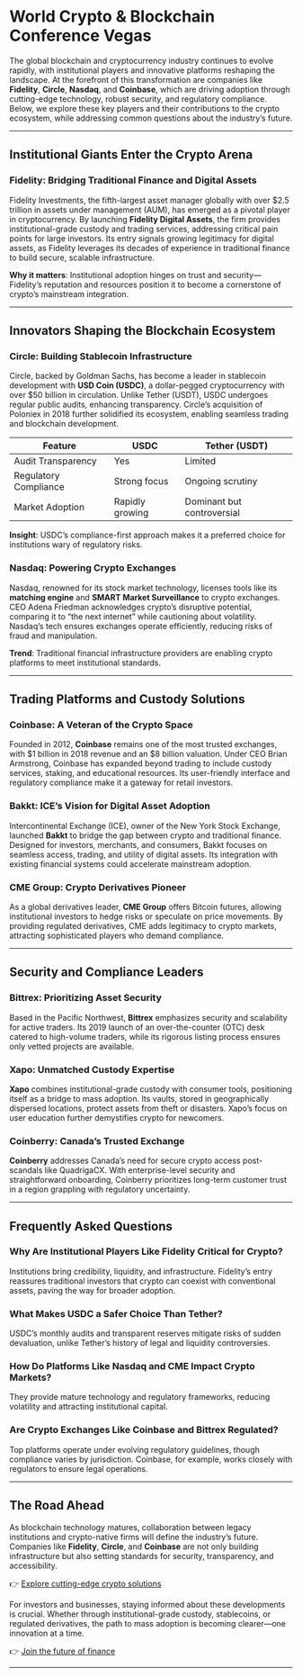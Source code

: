 # World Crypto & Blockchain Conference Vegas  

The global blockchain and cryptocurrency industry continues to evolve rapidly, with institutional players and innovative platforms reshaping the landscape. At the forefront of this transformation are companies like **Fidelity**, **Circle**, **Nasdaq**, and **Coinbase**, which are driving adoption through cutting-edge technology, robust security, and regulatory compliance. Below, we explore these key players and their contributions to the crypto ecosystem, while addressing common questions about the industry’s future.  

---

## Institutional Giants Enter the Crypto Arena  

### Fidelity: Bridging Traditional Finance and Digital Assets  
Fidelity Investments, the fifth-largest asset manager globally with over $2.5 trillion in assets under management (AUM), has emerged as a pivotal player in cryptocurrency. By launching **Fidelity Digital Assets**, the firm provides institutional-grade custody and trading services, addressing critical pain points for large investors. Its entry signals growing legitimacy for digital assets, as Fidelity leverages its decades of experience in traditional finance to build secure, scalable infrastructure.  

**Why it matters**: Institutional adoption hinges on trust and security—Fidelity’s reputation and resources position it to become a cornerstone of crypto’s mainstream integration.  

---

## Innovators Shaping the Blockchain Ecosystem  

### Circle: Building Stablecoin Infrastructure  
Circle, backed by Goldman Sachs, has become a leader in stablecoin development with **USD Coin (USDC)**, a dollar-pegged cryptocurrency with over $50 billion in circulation. Unlike Tether (USDT), USDC undergoes regular public audits, enhancing transparency. Circle’s acquisition of Poloniex in 2018 further solidified its ecosystem, enabling seamless trading and blockchain development.  

| Feature          | USDC                | Tether (USDT)       |  
|-------------------|---------------------|---------------------|  
| Audit Transparency| Yes                 | Limited             |  
| Regulatory Compliance | Strong focus     | Ongoing scrutiny    |  
| Market Adoption   | Rapidly growing     | Dominant but controversial |  

**Insight**: USDC’s compliance-first approach makes it a preferred choice for institutions wary of regulatory risks.  

### Nasdaq: Powering Crypto Exchanges  
Nasdaq, renowned for its stock market technology, licenses tools like its **matching engine** and **SMART Market Surveillance** to crypto exchanges. CEO Adena Friedman acknowledges crypto’s disruptive potential, comparing it to “the next internet” while cautioning about volatility. Nasdaq’s tech ensures exchanges operate efficiently, reducing risks of fraud and manipulation.  

**Trend**: Traditional financial infrastructure providers are enabling crypto platforms to meet institutional standards.  

---

## Trading Platforms and Custody Solutions  

### Coinbase: A Veteran of the Crypto Space  
Founded in 2012, **Coinbase** remains one of the most trusted exchanges, with $1 billion in 2018 revenue and an $8 billion valuation. Under CEO Brian Armstrong, Coinbase has expanded beyond trading to include custody services, staking, and educational resources. Its user-friendly interface and regulatory compliance make it a gateway for retail investors.  

### Bakkt: ICE’s Vision for Digital Asset Adoption  
Intercontinental Exchange (ICE), owner of the New York Stock Exchange, launched **Bakkt** to bridge the gap between crypto and traditional finance. Designed for investors, merchants, and consumers, Bakkt focuses on seamless access, trading, and utility of digital assets. Its integration with existing financial systems could accelerate mainstream adoption.  

### CME Group: Crypto Derivatives Pioneer  
As a global derivatives leader, **CME Group** offers Bitcoin futures, allowing institutional investors to hedge risks or speculate on price movements. By providing regulated derivatives, CME adds legitimacy to crypto markets, attracting sophisticated players who demand compliance.  

---

## Security and Compliance Leaders  

### Bittrex: Prioritizing Asset Security  
Based in the Pacific Northwest, **Bittrex** emphasizes security and scalability for active traders. Its 2019 launch of an over-the-counter (OTC) desk catered to high-volume traders, while its rigorous listing process ensures only vetted projects are available.  

### Xapo: Unmatched Custody Expertise  
**Xapo** combines institutional-grade custody with consumer tools, positioning itself as a bridge to mass adoption. Its vaults, stored in geographically dispersed locations, protect assets from theft or disasters. Xapo’s focus on user education further demystifies crypto for newcomers.  

### Coinberry: Canada’s Trusted Exchange  
**Coinberry** addresses Canada’s need for secure crypto access post-scandals like QuadrigaCX. With enterprise-level security and straightforward onboarding, Coinberry prioritizes long-term customer trust in a region grappling with regulatory uncertainty.  

---

## Frequently Asked Questions  

### **Why Are Institutional Players Like Fidelity Critical for Crypto?**  
Institutions bring credibility, liquidity, and infrastructure. Fidelity’s entry reassures traditional investors that crypto can coexist with conventional assets, paving the way for broader adoption.  

### **What Makes USDC a Safer Choice Than Tether?**  
USDC’s monthly audits and transparent reserves mitigate risks of sudden devaluation, unlike Tether’s history of legal and liquidity controversies.  

### **How Do Platforms Like Nasdaq and CME Impact Crypto Markets?**  
They provide mature technology and regulatory frameworks, reducing volatility and attracting institutional capital.  

### **Are Crypto Exchanges Like Coinbase and Bittrex Regulated?**  
Top platforms operate under evolving regulatory guidelines, though compliance varies by jurisdiction. Coinbase, for example, works closely with regulators to ensure legal operations.  

---

## The Road Ahead  

As blockchain technology matures, collaboration between legacy institutions and crypto-native firms will define the industry’s future. Companies like **Fidelity**, **Circle**, and **Coinbase** are not only building infrastructure but also setting standards for security, transparency, and accessibility.  

👉 [Explore cutting-edge crypto solutions](https://bit.ly/okx-bonus)  

For investors and businesses, staying informed about these developments is crucial. Whether through institutional-grade custody, stablecoins, or regulated derivatives, the path to mass adoption is becoming clearer—one innovation at a time.  

👉 [Join the future of finance](https://bit.ly/okx-bonus)  

--- 
